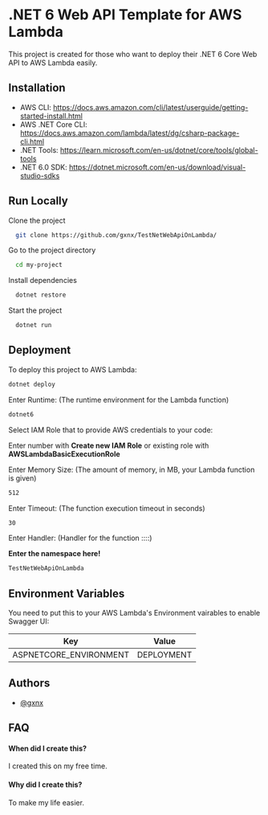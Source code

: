 
# .NET 6  Web API Template for AWS Lambda

This project is created for those who want to deploy their .NET 6 Core Web API to AWS Lambda easily. 


## Installation

* AWS CLI: https://docs.aws.amazon.com/cli/latest/userguide/getting-started-install.html
* AWS .NET Core CLI: https://docs.aws.amazon.com/lambda/latest/dg/csharp-package-cli.html
* .NET Tools: https://learn.microsoft.com/en-us/dotnet/core/tools/global-tools
* .NET 6.0 SDK: https://dotnet.microsoft.com/en-us/download/visual-studio-sdks

## Run Locally

Clone the project

```bash
  git clone https://github.com/gxnx/TestNetWebApiOnLambda/
```

Go to the project directory

```bash
  cd my-project
```

Install dependencies

```bash
  dotnet restore
```

Start the project

```bash
  dotnet run
```


## Deployment

To deploy this project to AWS Lambda:

```bash
dotnet deploy
```

Enter Runtime: (The runtime environment for the Lambda function)
```bash
dotnet6
```

Select IAM Role that to provide AWS credentials to your code:

Enter number with **Create new IAM Role** or existing role with **AWSLambdaBasicExecutionRole**

Enter Memory Size: (The amount of memory, in MB, your Lambda function is given)
```bash
512
```

Enter Timeout: (The function execution timeout in seconds)
```bash
30
```

Enter Handler: (Handler for the function <assembly>::<type>::<method>)

**Enter the namespace here!**
```bash
TestNetWebApiOnLambda
```




## Environment Variables

You need to put this to your AWS Lambda's Environment vairables to enable Swagger UI:

Key | Value
------------- | -------------
ASPNETCORE_ENVIRONMENT  | DEPLOYMENT



## Authors

- [@gxnx](https://github.com/gxnx)


## FAQ

#### When did I create this?

I created this on my free time.

#### Why did I create this?

To make my life easier.

